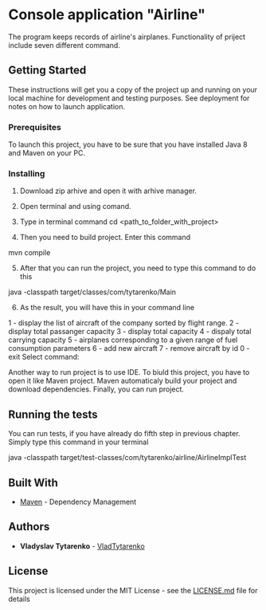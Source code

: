 # Console application "Airline" 

The program keeps records of airline's airplanes.
Functionality of priject include seven different command.

## Getting Started

These instructions will get you a copy of the project up and running on your local machine for development and testing purposes. See deployment for notes on how to launch application.

### Prerequisites

To launch this project, you have to be sure that you have installed 
Java 8 and Maven on your PC.

### Installing

1. Download zip arhive and open it with arhive manager.

2. Open terminal and using comand.

3. Type in terminal command cd <path_to_folder_with_project>

4. Then you need to build project. Enter this command

  mvn compile

5. After that you can run the project, you need to type this command to do this

  java -classpath target/classes/com/tytarenko/Main

6. As the result, you will have this in your command line

1 - display the list of aircraft of the company sorted by flight range.
2 - display total passanger capacity
3 - display total capacity
4 - dispaly total carrying capacity
5 - airplanes corresponding to a given range of fuel consumption parameters
6 - add new aircraft
7 - remove aircraft by id
0 - exit
Select command: 

Another way to run project is to use IDE.
To biuld this project, you have to open it like Maven project.
Maven automaticaly build your project and download dependencies.
Finally, you can run project.

## Running the tests

You can run tests, if you have already do fifth step in previous chapter.
Simply type this command in your terminal

  java -classpath target/test-classes/com/tytarenko/airline/AirlineImplTest

## Built With
* [Maven](https://maven.apache.org/) - Dependency Management
 

## Authors

* **Vladyslav Tytarenko** - [VladTytarenko](https://github.com/VladTytarenko)


## License

This project is licensed under the MIT License - see the [LICENSE.md](LICENSE.md) file for details


